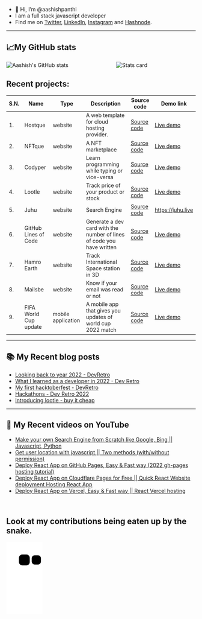 - 👋 Hi, I’m @aashishpanthi
- I am a full stack javascript developer 
- Find me on [Twitter](https://twitter.com/aashishpanthi11), [LinkedIn](https://www.linkedin.com/in/aashishpanthi/), [Instagram](https://www.instagram.com/aashishpanthi11/) and [Hashnode](https://hashnode.com/@aashishpanthi).
 
 ---
 ## 📈My GitHub stats
<img alt="Stats card" src="https://github-readme-stats.vercel.app/api/top-langs/?username=aashishpanthi&theme=radical&layout=compact" width="42%" align="right" />
<img alt="Aashish's GitHub stats" src="https://github-readme-stats.vercel.app/api?username=aashishpanthi&show_icons=true&theme=radical" width="50%" />

<!---
aashishpanthi/aashishpanthi is a ✨ special ✨ repository because its `README.md` (this file) appears on your GitHub profile.
You can click the Preview link to take a look at your changes.
--->

## Recent projects:

| S.N. | Name | Type | Description | Source code | Demo link |
| --- | --- | --- | --- | ----- | --- |
| 1. | Hostque | website | A web template for cloud hosting provider. | [Source code](https://github.com/aashishpanthi/hostque) | [Live demo](https://hostque.netlify.app/) |
| 2. | NFTque | website | A NFT marketplace | [Source code](https://github.com/aashishpanthi/NFTque) | [Live demo](https://nftque.netlify.app/) |
| 3. | Codyper | website | Learn programming while typing or vice-versa | [Source code](https://github.com/aashishpanthi/codyper) | [Live demo](https://codyper.netlify.app/) |
| 4. | Lootle | website | Track price of your product or stock | [Source code](https://github.com/aashishpanthi/lootle.live) | [Live demo](https://lootle.live) |
| 5. | Juhu | website | Search Engine | [Source code](https://github.com/aashishpanthi/search-engine) | https://juhu.live |
| 6. | GitHub Lines of Code | website | Generate a dev card with the number of lines of code you have written | [Source code](https://github.com/aashishpanthi/github-lines-of-code) | [Live demo](https://dev.d35hk11gzwtpyz.amplifyapp.com/) |
| 7. | Hamro Earth | website | Track International Space station in 3D | [Source code](https://github.com/saroj-regmi/Nasa-space) | [Live demo](https://hamro.earth/) |
| 8. | Mailsbe | website | Know if your email was read or not | [Source code](https://github.com/aashishpanthi/mailsbe) | [Live demo](https://mailsbe.netlify.app/) |
| 9. | FIFA World Cup update | mobile application | A mobile app that gives you updates of world cup 2022 match | [Source code](https://github.com/aashishpanthi/FIFA-World-Cup) | [Live demo](https://expo.dev/@aashishpanthi/FIFA-World-Cup-2022) |

--- 
## :books: My Recent blog posts
<!-- BLOG-POST-LIST:START -->
- [Looking back to year 2022 - DevRetro](https://blog.aashish-panthi.com.np/looking-back-to-year-2022-devretro)
- [What I learned as a developer in 2022 - Dev Retro](https://blog.aashish-panthi.com.np/what-i-learned-as-a-developer-in-2022-dev-retro)
- [My first hacktoberfest - DevRetro](https://blog.aashish-panthi.com.np/my-first-hacktoberfest-devretro)
- [Hackathons - Dev Retro 2022](https://blog.aashish-panthi.com.np/hackathons-dev-retro-2022)
- [Introducing lootle - buy it cheap](https://blog.aashish-panthi.com.np/introducing-lootle)
<!-- BLOG-POST-LIST:END -->

---

## 🎥 My Recent videos on YouTube
<!-- YOUTUBE-VIDEOS-LIST:START -->
- [Make your own Search Engine from Scratch like Google, Bing || Javascript, Python](https://www.youtube.com/watch?v=YUPzpBs_iXw)
- [Get user location with javascript || Two methods &lpar;with/without permission&rpar;](https://www.youtube.com/watch?v=g5tNE7-vkGk)
- [Deploy React App on GitHub Pages, Easy &amp; Fast way &lpar;2022 gh-pages hosting tutorial&rpar;](https://www.youtube.com/watch?v=yvaJNaqQwew)
- [Deploy React App on Cloudflare Pages for Free || Quick React Website deployment Hosting React App](https://www.youtube.com/watch?v=QNShfexV9Bk)
- [Deploy React App on Vercel, Easy &amp; Fast way || React Vercel hosting](https://www.youtube.com/watch?v=cUInBy6AGHU)
<!-- YOUTUBE-VIDEOS-LIST:END -->

<br>

## Look at my contributions being eaten up by the snake.
![Snake animation](https://github.com/aashishpanthi/aashishpanthi/blob/output/github-contribution-grid-snake.svg)
